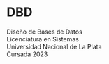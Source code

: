 # DBD
Diseño de Bases de Datos  
Licenciatura en Sistemas  
Universidad Nacional de La Plata  
Cursada 2023